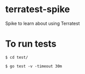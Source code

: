 # terratest-spike
Spike to learn about using Terratest

# To run tests

`$ cd test/`

`$ go test -v -timeout 30m`

